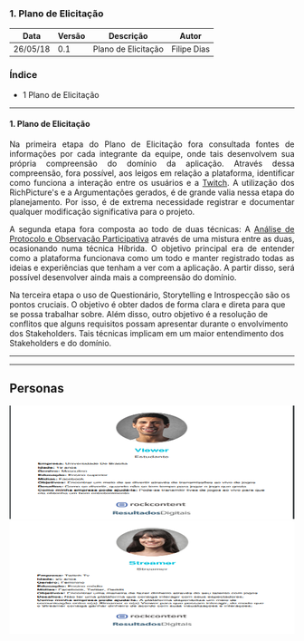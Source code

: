 ### 1. Plano de Elicitação

|Data|Versão|Descrição|Autor|
|----|----|----|----|
|26/05/18|0.1|Plano de Elicitação|Filipe Dias|

### Índice

* 1 Plano de Elicitação 

__________

#### 1. Plano de Elicitação

<p align = justify>
Na primeira etapa do Plano de Elicitação fora consultada fontes de informações por cada integrante da equipe, onde tais desenvolvem sua própria compreensão do domínio da aplicação. Através dessa compreensão, fora possível, aos leigos em relação a plataforma, identificar como funciona a interação entre os usuários e a <a href="https://github.com/gabrielziegler3/Requisitos-2018-1/wiki/Twitch">Twitch</a>.  A utilização dos RichPicture's e a Argumentações gerados, é de grande valia nessa etapa do planejamento. Por isso, é de extrema necessidade registrar e documentar qualquer modificação significativa para o projeto.

<p align = justify>
A segunda etapa fora composta ao todo de duas técnicas: A <a href="https://github.com/gabrielziegler3/Requisitos-2018-1/wiki/H%C3%ADbrido-(An%C3%A1lise-de-Protocolo--&-Observa%C3%A7%C3%A3o-Participativa)">Análise de Protocolo e Observação Participativa</a> através de uma mistura entre as duas, ocasionando numa técnica Híbrida. O objetivo principal era de entender como a plataforma funcionava como um todo e manter registrado todas as ideias e experiências que tenham a ver com a aplicação. A partir disso, será possível desenvolver ainda mais a compreensão do domínio. 

<p align = jusitfy>
Na terceira etapa o uso de Questionário, Storytelling e Introspecção são os pontos cruciais. O objetivo é obter dados de forma clara e direta para que se possa trabalhar sobre. Além disso, outro objetivo é a resolução de conflitos que alguns requisitos possam apresentar durante o envolvimento dos Stakeholders. Tais técnicas implicam em um maior entendimento dos Stakeholders e do domínio.

_________

<!-- 1.1 Técnicas Utilizadas
Etnografia
Observação
Brainstorming
Entrevista
Questionário
Introspecção
Observação Participativa
MoSCoW -->

_________

## Personas

<img src="./images/Personas/ViewerPersona.png" width=600px height=200px>
<img src="./images/Personas/StreamerPersona.png" width=600px height=200px>